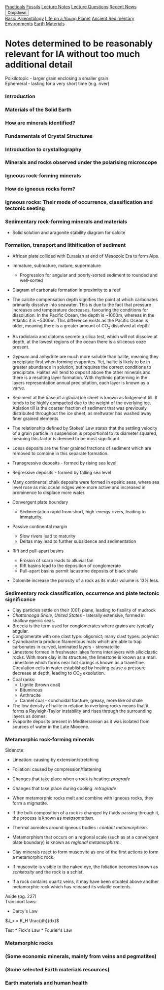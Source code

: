 <div class="navbar">
  <a href="Practicals">Practicals</a>
  <a href="fossils">Fossils</a>
  <a href="LectureNotes">Lecture Notes</a>
  <a href="LectureQs">Lecture Questions</a>
  <a href="RecentNews">Recent News</a>
  <div class="dropdown">
    <button class="dropbtn">Dropdown 
      <i class="fa fa-caret-down"></i>
    </button>
    <div class="dropdown-content">
      <a href="basicpaleo">Basic Paleontology</a>
      <a href="LYP">Life on a Young Planet</a>
      <a href="AncientSeds">Ancient Sedimentary Environments</a>
      <a href="EarthMaterials">Earth Materials</a>
    </div>
  </div> 
</div>


<script type="text/javascript" src="http://latex.codecogs.com/latexit.js"></script>
<script type="text/javascript">
LatexIT.add('p',true);
</script>

# Notes determined to be reasonably relevant for IA without too much additional detail

Poikilotopic - larger grain enclosing a smaller grain <br>
Ephemeral - lasting for a very short time (e.g. river)

### Introduction



### Materials of the Solid Earth



### How are minerals identified?



### Fundamentals of Crystal Structures



### Introduction to crystallography



### Minerals and rocks observed under the polarising microscope



### Igneous rock-forming minerals



### How do igneous rocks form?



### Igneous rocks: Their mode of occurrence, classification and tectonic seeting 



### Sedimentary rock-forming minerals and materials

* Solid solution and aragonite stability diagram for calcite

### Formation, transport and lithification of sediment

* African plate collided with Eurasian at end of Mesozoic Era to form Alps.
* Immature, submature, mature, supermature
  * Progression for angular and poorly-sorted sediment to rounded and well-sorted
* Diagram of carbonate formation in proximity to a reef
* The calcite compensation depth signifies the point at which carbonates primarily dissolve into seawater. This is due to the fact that pressure increases and temperature decreases, favouring the conditions for dissolution. In the Pacific Ocean, the depth is ~1000m, whereas in the Atlantic it is ~5000m. This difference exists as the Pacific Ocean is older, meaning there is a greater amount of CO<sub>2</sub> dissolved at depth. 
* As radiolaria and diatoms secrete a silica test, which will not dissolve at depth, at the lowest regions of the ocean there is a siliceous ooze present.
* Gypsum and anhydrite are much more soluble than halite, meaning they precipitate first when forming evaporites. Yet, halite is likely to be in greater abundance in solution, but requires the correct conditions to precipitate. Halites will tend to deposit above the other minerals and there is a resulting layer formation. With rhythmic patterning in the layers representation annual precipitation, each layer is known as a varve.

* Sediment at the base of a glacial ice sheet is known as lodgement till. It tends to be highly compacted due to the weight of the overlying ice. Ablation till is the coarser fraction of sediment that was previously distributed throughout the ice sheet, as meltwater has washed away finer grained elements.
* The relationship defined by Stokes' Law states that the settling velocity of a grain particle in suspension is proportional to its diameter squared, meaning this factor is deemed to be most significant.
* Loess deposits are the finer grained fractions of sediment which are removed to combine in this separate formation.
* Transgressive deposits - formed by rising sea level
* Regressive deposits - formed by falling sea level
* Many continental chalk deposits were formed in epeiric seas, where sea level rose as mid ocean ridges were more active and increased in prominence to displace more water.
* Convergent plate boundary
  * Sedimentation rapid from short, high-energy rivers, leading to immaturity.
* Passive continental margin 
  * Slow rivers lead to maturity
  * Deltas may lead to further subsidence and sedimentation
* Rift and pull-apart basins
  * Erosion of scarp leads to alluvial fan
  * Rift basins lead to the deposition of conglomerate
  * Pull-apart basins permit lacustrine deposits of black shale

* Dolomite increase the porosity of a rock as its molar volume is 13% less.

### Sedimentary rock classification, occurrence and plate tectonic significance

* Clay particles settle on their (001) plane, leading to fissility of mudrock
* _Chattanooga Shale, United States_ - laterally extensive, formed in shallow epeiric seas.
* Breccia is the term used for conglomerates where grains are typically angular.
* Conglomerate with one clast type: oligomict; many clast types: polymict
* Cyanobacteria produce filamentous mats which are able to trap carbonates in curved, laminated layers - stromatolite
* Limestone formed in freshwater lakes forms interlayers with siliciclastic rocks. With more clay in its structure, the limestone is known as a marl. Limestone which forms near hot springs is known as a travertine. Circulation cells in water established by heating cause a pressure decrease at depth, leading to CO<sub>2</sub> exsolution.
* Coal ranks:
  * Lignite (brown coal)
  * Bituminous
  * Anthracite
  * Cannel coal - conchoidal fracture, greasy, more like oil shale
* The low density of halite in relation to overlying rocks means that it forms a Rayleigh-Taylor instability and rises through the surrounding layers as domes.
* Evaporite deposits present in Mediterranean as it was isolated from sources of water in the Late Miocene.

### Metamorphic rock-forming minerals

Sidenote: 
* Lineation: causing by extension/stretching
* Foliation: caused by compression/flattening

* Changes that take place when a rock is heating: _prograde_
* Changes that take place during cooling: _retrograde_
* When metamorphic rocks melt and combine with igneous rocks, they form a migmatite.
* If the bulk composition of a rock is changed by fluids passing through it, the process is known as _metasomatism_.
* Thermal aureoles around igneous bodies : _contact metamorphism_.
* Metamorphism that occurs on a regional scale (such as at a convergent plate boundary) is known as _regional metamorphism_.

* Clay minerals react to form muscovite as one of the first actions to form a metamorphic rock.
* If muscovite is visible to the naked eye, the foliation becomes known as _schistosity_ and the rock is a schist.
* If a rock contains quartz veins, it may have been situated above another metamorphic rock which has released its volatile contents.

Aside (pg. 227)<br>
Transport laws:
  * Darcy's Law
  <p>$J_x = K_H \frac{dh}{dx}$</p> Test
  * Fick's Law
  * Fourier's Law



### Metamorphic rocks



### (Some economic minerals, mainly from veins and pegmatites)


### (Some selected Earth materials resources)



### Earth materials and human health
